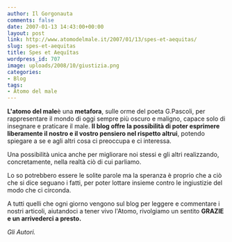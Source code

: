 ```yaml
---
author: Il Gorgonauta
comments: false
date: 2007-01-13 14:43:00+00:00
layout: post
link: http://www.atomodelmale.it/2007/01/13/spes-et-aequitas/
slug: spes-et-aequitas
title: Spes et Aequĭtas
wordpress_id: 707
image: uploads/2008/10/giustizia.png
categories:
- Blog
tags:
- Atomo del male
---
```


**L'atomo del male**è una **metafora**, sulle orme del poeta G.Pascoli, per rappresentare il mondo di oggi sempre più oscuro e maligno, capace solo di insegnare e praticare il male. **Il blog offre la possibilità di poter esprimere liberamente il nostro e il vostro pensiero nel rispetto altrui**, potendo spiegare a se e agli altri cosa ci preoccupa e ci interessa.

Una possibilità unica anche per migliorare noi stessi e gli altri realizzando, concretamente, nella realtà ciò di cui parliamo.

Lo so potrebbero essere le solite parole ma la speranza è proprio che a ciò che si dice seguano i fatti, per poter lottare insieme contro le ingiustizie del modo che ci circonda.

A tutti quelli che ogni giorno vengono sul blog per leggere e commentare i nostri articoli, aiutandoci a tener vivo l'Atomo, rivolgiamo un sentito **GRAZIE e un arrivederci a presto.**

_Gli Autori._
